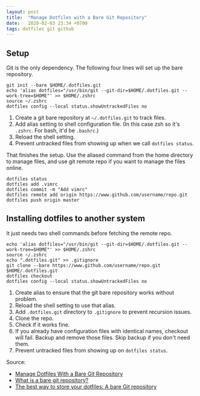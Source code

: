 ```yaml
---
layout: post
title:  "Manage Dotfiles with a Bare Git Repository"
date:   2020-02-03 23:34 +0700
tags: dotfiles git github
---
```


## Setup

Git is the only dependency. The following four lines will set up the bare repository.

```
git init --bare $HOME/.dotfiles.git
echo 'alias dotfiles="/usr/bin/git --git-dir=$HOME/.dotfiles.git --work-tree=$HOME"' >> $HOME/.zshrc
source ~/.zshrc
dotfiles config --local status.showUntrackedFiles no
```

1. Create a git bare repository at `~/.dotfiles.git` to track files.
2. Add alias setting to shell configuration file. (In this case zsh so it's `.zshrc`. For bash, it'd be `.bashrc`.)
3. Reload the shell setting.
4. Prevent untracked files from showing up when we call `dotfiles status`.

That finishes the setup. Use the aliased command from the home directory to manage files, and use git remote repo if you want to manage the files online.

```
dotfiles status
dotfiles add .vimrc
dotfiles commit -m "Add vimrc"
dotfiles remote add origin https://www.github.com/username/repo.git
dotfiles push origin master
```

## Installing dotfiles to another system

It just needs two shell commands before fetching the remote repo.

```
echo 'alias dotfiles="/usr/bin/git --git-dir=$HOME/.dotfiles.git --work-tree=$HOME"' >> $HOME/.zshrc
source ~/.zshrc
echo ".dotfiles.git" >> .gitignore
git clone --bare https://www.github.com/username/repo.git $HOME/.dotfiles.git
dotfiles checkout
dotfiles config --local status.showUntrackedFiles no
```

1. Create alias to ensure that the git bare repository works without problem.
2. Reload the shell setting to use that alias.
3. Add `.dotfiles.git` directory to `.gitignore` to prevent recursion issues.
4. Clone the repo.
5. Check if it works fine.
6. If you already have configuration files with identical names, checkout will fail. Backup and remove those files. Skip backup if you don't need them.
7. Prevent untracked files from showing up on `dotfiles status`.

Source:
- [Manage Dotfiles With a Bare Git Repository](https://harfangk.github.io/2016/09/18/manage-dotfiles-with-a-git-bare-repository.html)
- [What is a bare git repository?](http://www.saintsjd.com/2011/01/what-is-a-bare-git-repository/)
- [The best way to store your dotfiles: A bare Git repository](https://www.atlassian.com/git/tutorials/dotfiles)

